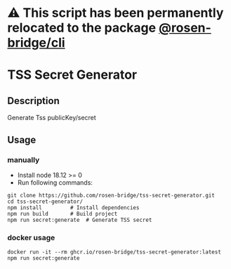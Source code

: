 # ⚠️ This script has been permanently relocated to the package [@rosen-bridge/cli](https://github.com/rosen-bridge/utils/tree/dev/packages/cli#tss-secret-generate)

# TSS Secret Generator
## Description

Generate Tss publicKey/secret

## Usage

### manually
- Install node 18.12 >= 0
- Run following commands:
```shell
git clone https://github.com/rosen-bridge/tss-secret-generator.git
cd tss-secret-generator/
npm install         # Install dependencies
npm run build       # Build project
npm run secret:generate  # Generate TSS secret
```

### docker usage
```shell
docker run -it --rm ghcr.io/rosen-bridge/tss-secret-generator:latest npm run secret:generate
```
